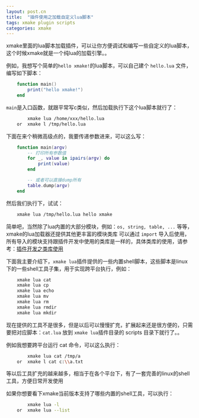 ```yaml
---
layout: post.cn
title:  "插件使用之加载自定义lua脚本"
tags: xmake plugin scripts
categories: xmake
---
```


xmake里面的lua脚本加载插件，可以让你方便调试和编写一些自定义的lua脚本，这个时候xmake就是一个纯lua的加载引擎。。

例如，我想写个简单的`hello xmake!`的lua脚本，可以自己建个 `hello.lua` 文件，编写如下脚本：

```lua
    function main()
        print("hello xmake!")
    end
```

`main`是入口函数，就跟平常写c类似，然后加载执行下这个lua脚本就行了：

```bash
        xmake lua /home/xxx/hello.lua
    or  xmake l /tmp/hello.lua
```

下面在来个稍微高级点的，我要传递参数进来，可以这么写：

```lua
    function main(argv)
        -- 打印所有参数值
        for _, value in ipairs(argv) do
            print(value)
        end

        -- 或者可以直接dump所有
        table.dump(argv)
    end
```

然后我们执行下，试试：

```bash
    xmake lua /tmp/hello.lua hello xmake
```


简单吧，当然除了lua内置的大部分模块，例如：`os, string, table, ...` 等等，xmake的lua加载器还提供其他更丰富的模块类库
可以通过 `import` 导入后使用，所有导入的模块支持跟插件开发中使用的类库是一样的，具体类库的使用，请参考：[插件开发之类库使用](/cn/2016/07/07/plugin-modules/)

下面我主要介绍下，`xmake lua`插件提供的一些内置shell脚本，这些脚本是linux下的一些shell工具子集，用于实现跨平台执行，例如：

```bash
    xmake lua cat
    xmake lua cp
    xmake lua echo
    xmake lua mv
    xmake lua rm
    xmake lua rmdir
    xmake lua mkdir
```

现在提供的工具不是很多，但是以后可以慢慢扩充，扩展起来还是很方便的，只需要把对应脚本：`cat.lua` 放到 `xmake lua`插件目录的 scripts 目录下就行了。。

例如我想要跨平台运行 cat 命令，可以这么执行：

```bash
        xmake lua cat /tmp/a
    or  xmake l cat c:\\a.txt
```

等以后工具扩充的越来越多，相当于在各个平台下，有了一套完善的linux的shell工具，方便日常开发使用

如果你想要看下xmake当前版本支持了哪些内置的shell工具，可以执行：

```bash
        xmake lua -l
    or  xmake lua --list
```

